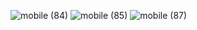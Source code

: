 ![mobile (84)](https://github.com/vvaciej/challenge-14/assets/140758922/0432d728-1fc3-499f-ab2c-45493afa8adf)
![mobile (85)](https://github.com/vvaciej/challenge-14/assets/140758922/4da74ee2-db6b-462f-b7c0-a78008642be9)
![mobile (87)](https://github.com/vvaciej/challenge-14/assets/140758922/54e91388-bddd-4550-a522-13488b764cb7)

